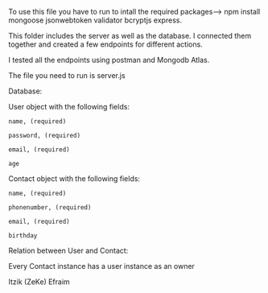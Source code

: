 To use this file you have to run to intall the required packages--> npm install mongoose jsonwebtoken validator bcryptjs express.

This folder includes the server as well as the database. I connected them together and created a few endpoints for different actions.

I tested all the endpoints using postman and Mongodb Atlas.

The file you need to run is server.js

Database: 

  User object with the following fields:
  
    name, (required)
    
    password, (required)
    
    email, (required)
    
    age
    
  Contact object with the following fields:
  
    name, (required)
    
    phonenumber, (required)
    
    email, (required)
    
    birthday
    
Relation between User and Contact:

Every Contact instance has a user instance as an owner

Itzik (ZeKe) Efraim
